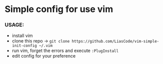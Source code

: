 # Simple config for use vim

### USAGE:
  * install vim
  * clone this repo -> `git clone https://github.com/LiasCode/vim-simple-init-config ~/.vim`
  * run vim, forget the errors and execute `:PlugInstall`
  * edit config for your preference 
